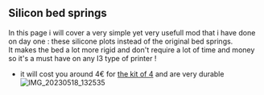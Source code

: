 Silicon bed springs
---
In this page i will cover a very simple yet very usefull mod that i have done on day one :
these silicone plots instead of the original bed springs.  
It makes the bed a lot more rigid and don't require a lot of time and money so it's a must have on any I3 type of printer !
- it will cost you around 4€ for [the kit of 4](https://fr.aliexpress.com/item/1005001823789355.html?spm=a2g0o.productlist.main.9.620968f6QiEx4y&algo_pvid=6021ce40-1ad5-4f33-9a33-aebe390a4d5e&aem_p4p_detail=202305180339007188487003745130006497027&algo_exp_id=6021ce40-1ad5-4f33-9a33-aebe390a4d5e-4&pdp_npi=3%40dis%21EUR%213.89%210.49%21%21%21%21%21%402100b18f16844063405771929d078a%2112000017750579264%21sea%21FR%210&curPageLogUid=5XrOPn1aMXjs&ad_pvid=202305180339007188487003745130006497027_1&ad_pvid=202305180339007188487003745130006497027_1) and are very durable
![IMG_20230518_132535](https://github.com/polotinkering/optimal-ender3/assets/133749952/eb3132d5-07d0-46fd-a8f2-552d4858d924)
